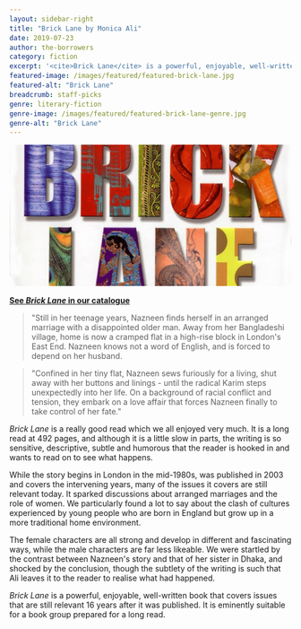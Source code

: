 ```yaml
---
layout: sidebar-right
title: "Brick Lane by Monica Ali"
date: 2019-07-23
author: the-borrowers
category: fiction
excerpt: '<cite>Brick Lane</cite> is a powerful, enjoyable, well-written book that sparked a lot of discussion.'
featured-image: /images/featured/featured-brick-lane.jpg
featured-alt: "Brick Lane"
breadcrumb: staff-picks
genre: literary-fiction
genre-image: /images/featured/featured-brick-lane-genre.jpg
genre-alt: "Brick Lane"
---
```


![Brick Lane](/images/featured/featured-brick-lane.jpg)

**[See <cite>Brick Lane</cite> in our catalogue](https://suffolk.spydus.co.uk/cgi-bin/spydus.exe/ENQ/OPAC/BIBENQ?BRN=1223053)**

> "Still in her teenage years, Nazneen finds herself in an arranged marriage with a disappointed older man. Away from her Bangladeshi village, home is now a cramped flat in a high-rise block in London's East End. Nazneen knows not a word of English, and is forced to depend on her husband.

> "Confined in her tiny flat, Nazneen sews furiously for a living, shut away with her buttons and linings - until the radical Karim steps unexpectedly into her life. On a background of racial conflict and tension, they embark on a love affair that forces Nazneen finally to take control of her fate."

<cite>Brick Lane</cite> is a really good read which we all enjoyed very much. It is a long read at 492 pages, and although it is a little slow in parts, the writing is so sensitive, descriptive, subtle and humorous that the reader is hooked in and wants to read on to see what happens.

While the story begins in London in the mid-1980s, was published in 2003 and covers the intervening years, many of the issues it covers are still relevant today. It sparked discussions about arranged marriages and the role of women. We particularly found a lot to say about the clash of cultures experienced by young people who are born in England but grow up in a more traditional home environment.

The female characters are all strong and develop in different and fascinating ways, while the male characters are far less likeable. We were startled by the contrast between Nazneen's story and that of her sister in Dhaka, and shocked by the conclusion, though the subtlety of the writing is such that Ali leaves it to the reader to realise what had happened.

<cite>Brick Lane</cite> is a powerful, enjoyable, well-written book that covers issues that are still relevant 16 years after it was published. It is eminently suitable for a book group prepared for a long read.
